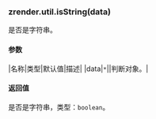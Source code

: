 ---
---

### zrender.util.isString(data)

是否是字符串。

#### 参数

|名称|类型|默认值|描述|
|data|`*`||判断对象。|

#### 返回值

是否是字符串，类型：`boolean`。
